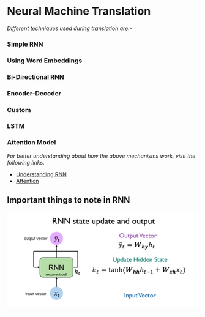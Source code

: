 # Neural Machine Translation

*Different techniques used during translation are:-*

### Simple RNN

### Using Word Embeddings

### Bi-Directional RNN

### Encoder-Decoder

### Custom

### LSTM

### Attention Model

*For better understanding about how the above mechanisms work, visit the following links.*

- [Understanding RNN](https://www.youtube.com/watch?v=_h66BW-xNgk)
- [Attention](https://skymind.ai/wiki/attention-mechanism-memory-network)

## Important things to note in RNN

![alt image](https://github.com/dsaichand3/Neural-Machine-Translation/blob/master/images/RNN.PNG)
